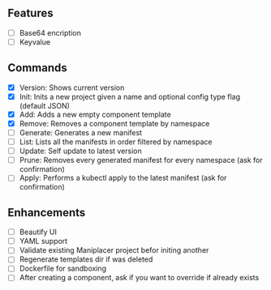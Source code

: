 
## Features

- [ ] Base64 encription
- [ ] Keyvalue

## Commands

- [x] Version: Shows current version
- [x] Init: Inits a new project given a name and optional config type flag (default JSON)
- [x] Add: Adds a new empty component template
- [x] Remove: Removes a component template by namespace
- [ ] Generate: Generates a new manifest
- [ ] List: Lists all the manifests in order filtered by namespace
- [ ] Update: Self update to latest version
- [ ] Prune: Removes every generated manifest for every namespace (ask for confirmation)
- [ ] Apply: Performs a kubectl apply to the latest manifest (ask for confirmation)

## Enhancements

- [ ] Beautify UI
- [ ] YAML support
- [ ] Validate existing Maniplacer project befor initing another
- [ ] Regenerate templates dir if was deleted
- [ ] Dockerfile for sandboxing
- [ ] After creating a component, ask if you want to override if already exists